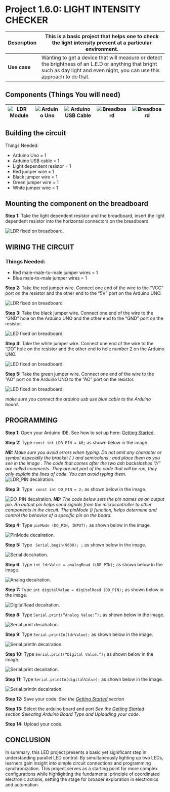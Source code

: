 # Project 1.6.0: LIGHT INTENSITY CHECKER

| **Description** | This is a basic project that helps one to check the light intensity present at a particular environment. |
|------------------|----------------------------------------------------------------|
| **Use case**     |  Wanting to get a device that will measure or detect the brightness of an L.E.D or anything that bright such as day light and even night, you can use this approach to do that. |

## Components (Things You will need)

| ![LDR Module](../../assets/components/ldr.webp) | ![Arduino Uno](../../assets/components/arduino.webp) | ![Arduino USB Cable](../../assets/components/usbcable.webp) | ![Breadboard](../../assets/components/breadboard.webp) |![Breadboard](../../assets/components/jumperwires.webp)|
|-------------------------|-------------------------|-------------------------|-------------------------|-------------------------|

## Building the circuit

Things Needed:
-	Arduino Uno = 1
-	Arduino USB cable = 1
-	Light dependent resistor   = 1
-	Red jumper wire = 1
-	Black jumper wire = 1
-	Green jumper wire = 1
-	White jumper wire = 1


## Mounting the component on the breadboard

**Step 1:** Take the light dependent resistor and the breadboard, insert the light dependent resistor into the horizontal connectors on the   breadboard

![LDR fixed on breadboard](../../assets/1.0/LDR_Module/ldr_insertion.webp).


## WIRING THE CIRCUIT

### Things Needed:

- Red male-male-to-male jumper wires = 1
- Blue male-to-male jumper wires = 1


**Step 2:** Take the red jumper wire. Connect one end of the wire to the “VCC” port on the resistor and the other end to the “5V” port on the Arduino UNO.

![LDR fixed on breadboard](../..//assets/1.0/LDR_Module/ldr_wire_1.webp)

**Step 3:** Take the black jumper wire. Connect one end of the wire to the “GND” hole on the Arduino UNO and the other end to the “GND” port on the resistor.

![LED fixed on breadboard](../../assets/1.0/LDR_Module/ldr_wire_2.webp).

**Step 4:** Take the white jumper wire. Connect one end of the wire to the “DO” hole on the resistor and the other end to hole number 2 on the Arduino UNO.

![LED fixed on breadboard](../../assets/1.0/LDR_Module/ldr_wire_3.webp).

**Step 5:** Take the green jumper wire. Connect one end of the wire to the “AO” port  on the Arduino UNO to the “AO” port on the resistor.

![LED fixed on breadboard](../../assets/1.0/LDR_Module/ldr_wire_4.webp).

_make sure you connect the arduino usb use blue cable to the Arduino board_.

## PROGRAMMING

**Step 1:** Open your Arduino IDE. See how to set up here: [Getting Started](../../getting-started/overview.md).

**Step 2:** Type ``` const int LDR_PIN = A0; ``` as shown below in the image.

_**NB:** Make sure you avoid errors when typing. Do not omit any character or symbol especially the bracket { }  and semicolons ;  and place them as you see in the image . The code that comes after the two ash backslashes “//” are called comments. They are not part of the code that will be run, they only explain the lines of code. You can avoid typing them._
![LDR_PIN decalration](../../assets/1.0/LDR_Module/code_1.webp).

**Step 3:** Type ``` const int DO_PIN = 2;``` as shown below in the image.

![DO_PIN decalration](../../assets/1.0/LDR_Module/code_2.webp).
_**NB:** The code below sets the pin names as an output pin. An output pin helps send signals from the microcontroller to other components in the circuit. The pinMode () function, helps determine and control the behavior of a specific pin on the board._

**Step 4:** Type ``` pinMode (DO_PIN, INPUT); ``` as shown below in the image.

![PinMode decalration](../../assets/1.0/LDR_Module/code_3.webp).

**Step 5:** Type ``` Serial.begin(9600); ;``` as shown below in the image.

![Serial decalration](../../assets/1.0/LDR_Module/code_4.webp).

**Step 6:** Type ``` int 1drValue = analogRead (LDR_PIN); ``` as shown below in the image.

![Analog decalration](../../assets/1.0/LDR_Module/code_5.webp).

**Step 7:** Type ``` int digitalValue = digitalRead (DO_PIN); ``` as shown below in the image.

![DigitalRead decalration](../../assets/1.0/LDR_Module/code_6.webp).

**Step 8:** Type ``` Serial.print(“Analog Value:”); ``` as shown below in the image.

![Serial.print decalration](../../assets/1.0/LDR_Module/code_7.webp).

**Step 9:** Type ``` Serial.printIn(ldrValue); ``` as shown below in the image.

![Serial.println decalration](../../assets/1.0/LDR_Module/code_8.webp).

**Step 10:** Type ``` Serial.print(“Digital Value:”); ``` as shown below in the image.

![Serial.print decalration](../../assets/1.0/LDR_Module/code_9.webp).

**Step 11:** Type ``` Serial.printIn(digitalValue); ``` as shown below in the image.

![Serial.println decalration](../../assets/1.0/LDR_Module/code_10.webp).


**Step 12:** Save your code. _See the [Getting Started](../../getting-started/overview.md) section_

**Step 13:** Select the arduino board and port _See the [Getting Started](../../getting-started/overview.md) section:Selecting Arduino Board Type and Uploading your code_.

**Step 14:** Upload your code.

## CONCLUSION
In summary, this LED project presents a basic yet significant step in understanding parallel LED control. By simultaneously lighting up two LEDs, learners gain insight into simple circuit connections and programming synchronization. This project serves as a starting point for more complex configurations while highlighting the fundamental principle of coordinated electronic actions, setting the stage for broader exploration in electronics and automation.



